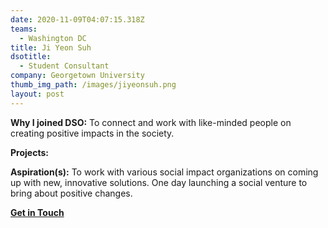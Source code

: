 ```yaml
---
date: 2020-11-09T04:07:15.318Z
teams:
  - Washington DC
title: Ji Yeon Suh
dsotitle:
  - Student Consultant
company: Georgetown University
thumb_img_path: /images/jiyeonsuh.png
layout: post
---
```

**Why I joined DSO:** 
To connect and work with like-minded people on creating positive impacts in the society.

**Projects:** 

**Aspiration(s):** 
To work with various social impact organizations on coming up with new, innovative solutions. One day launching a social venture to bring about positive changes.

**[Get in Touch](mailto:jiyeonsuh@dsoglobal.org)**
